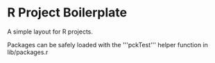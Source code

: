 R Project Boilerplate
=============

A simple layout for R projects. 

Packages can be safely loaded with the '''pckTest''' helper function in lib/packages.r

